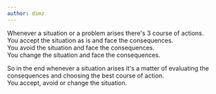 ```yaml
---
author: dimz
---
```

Whenever a situation or a problem arises there's 3 course of actions.  
You accept the situation as is and face the consequences.  
You avoid the situation and face the consequences.  
You change the situation and face the consequences.

So in the end whenever a situation arises it's a matter of evaluating the consequences and choosing the best course of action.  
You accept, avoid or change the situation.
